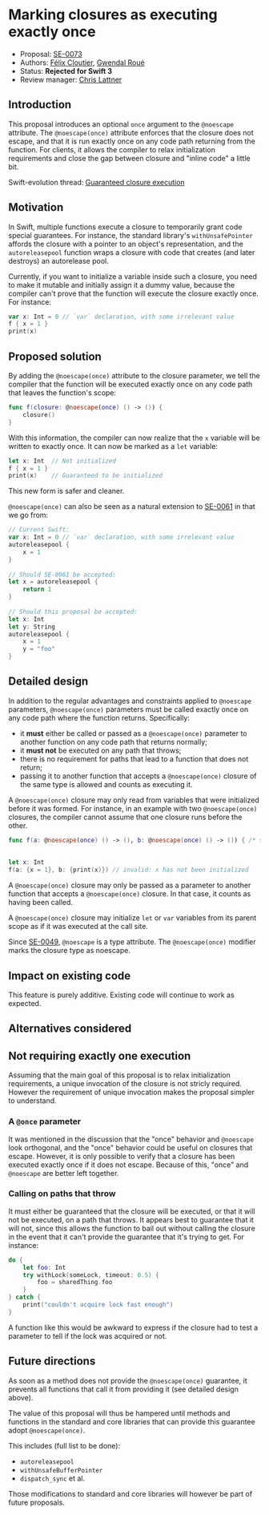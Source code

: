 # Marking closures as executing exactly once

* Proposal: [SE-0073](0073-noescape-once.md)
* Authors: [Félix Cloutier](https://github.com/zneak), [Gwendal Roué](https://github.com/groue)
* Status: **Rejected for Swift 3**
* Review manager: [Chris Lattner](http://github.com/lattner)

## Introduction

This proposal introduces an optional `once` argument to the `@noescape`
attribute. The `@noescape(once)` attribute enforces that the closure does not
escape, and that it is run exactly once on any code path returning from the
function. For clients, it allows the compiler to relax initialization
requirements and close the gap between closure and "inline code" a little bit.

Swift-evolution thread: [Guaranteed closure execution](https://lists.swift.org/pipermail/swift-evolution/Week-of-Mon-20160125/008167.html)

## Motivation

In Swift, multiple functions execute a closure to temporarily grant code
special guarantees. For instance, the standard library's `withUnsafePointer`
affords the closure with a pointer to an object's representation, and the
`autoreleasepool` function wraps a closure with code that creates (and later
destroys) an autorelease pool.

Currently, if you want to initialize a variable inside such a closure, you need
to make it mutable and initially assign it a dummy value, because the compiler
can't prove that the function will execute the closure exactly once. For
instance:

```swift
var x: Int = 0 // `var` declaration, with some irrelevant value
f { x = 1 }
print(x)
```

## Proposed solution

By adding the `@noescape(once)` attribute to the closure parameter, we tell the
compiler that the function will be executed exactly once on any code path that
leaves the function's scope:

```swift
func f(closure: @noescape(once) () -> ()) {
    closure()
}
```

With this information, the compiler can now realize that the `x` variable will
be written to exactly once. It can now be marked as a `let` variable:

```swift
let x: Int  // Not initialized
f { x = 1 }
print(x)    // Guaranteed to be initialized
```

This new form is safer and cleaner.

`@noescape(once)` can also be seen as a natural extension to [SE-0061](https://github.com/apple/swift-evolution/blob/master/proposals/0061-autoreleasepool-signature.md) in that we go from:

```swift
// Current Swift:
var x: Int = 0 // `var` declaration, with some irrelevant value
autoreleasepool {
    x = 1
}
	
// Should SE-0061 be accepted:
let x = autoreleasepool {
    return 1
}
	
// Should this proposal be accepted:
let x: Int
let y: String
autoreleasepool {
    x = 1
    y = "foo"
}
```


## Detailed design

In addition to the regular advantages and constraints applied to `@noescape`
parameters, `@noescape(once)` parameters must be called exactly once on any code
path where the function returns. Specifically:

* it **must** either be called or passed as a `@noescape(once)` parameter to
	another function on any code path that returns normally;
* it **must not** be executed on any path that throws;
* there is no requirement for paths that lead to a function that does not return;
* passing it to another function that accepts a `@noescape(once)` closure of the
	same type is allowed and counts as executing it.

A `@noescape(once)` closure may only read from variables that were initialized
before it was formed. For instance, in an example with two `@noescape(once)`
closures, the compiler cannot assume that one closure runs before the other.

```swift
func f(a: @noescape(once) () -> (), b: @noescape(once) () -> ()) { /* snip */ }
	
	
let x: Int
f(a: {x = 1}, b: {print(x)}) // invalid: x has not been initialized
```

A `@noescape(once)` closure may only be passed as a parameter to another
function that accepts a `@noescape(once)` closure. In that case, it counts as
having been called.

A `@noescape(once)` closure may initialize `let` or
`var` variables from its parent scope as if it was executed at the call site.

Since [SE-0049](https://github.com/apple/swift-evolution/blob/master/proposals/0049-noescape-autoclosure-type-attrs.md),
`@noescape` is a type attribute. The `@noescape(once)` modifier marks the
closure type as noescape.

## Impact on existing code

This feature is purely additive. Existing code will continue to work as
expected.

## Alternatives considered

## Not requiring exactly one execution

Assuming that the main goal of this proposal is to relax initialization
requirements, a unique invocation of the closure is not stricly required.
However the requirement of unique invocation makes the proposal simpler to
understand.

### A `@once` parameter

It was mentioned in the discussion that the "once" behavior and `@noescape` look
orthogonal, and the "once" behavior could be useful on closures that escape.
However, it is only possible to verify that a closure has been executed exactly
once if it does not escape. Because of this, "once" and `@noescape` are better
left together.

### Calling on paths that throw

It must either be guaranteed that the closure will be executed, or that it will
not be executed, on a path that throws. It appears best to guarantee that it
will not, since this allows the function to bail out without calling the closure
in the event that it can't provide the guarantee that it's trying to get. For
instance:

```swift
do {
	let foo: Int
	try withLock(someLock, timeout: 0.5) {
		foo = sharedThing.foo
	}
} catch {
	print("couldn't acquire lock fast enough")
}
```

A function like this would be awkward to express if the closure had to test
a parameter to tell if the lock was acquired or not.

## Future directions

As soon as a method does not provide the `@noescape(once)` guarantee, it
prevents all functions that call it from providing it (see detailed design
above).

The value of this proposal will thus be hampered until methods and functions in
the standard and core libraries that can provide this guarantee adopt
`@noescape(once)`.

This includes (full list to be done):

- `autoreleasepool`
- `withUnsafeBufferPointer`
- `dispatch_sync` et al.

Those modifications to standard and core libraries will however be part of
future proposals.
